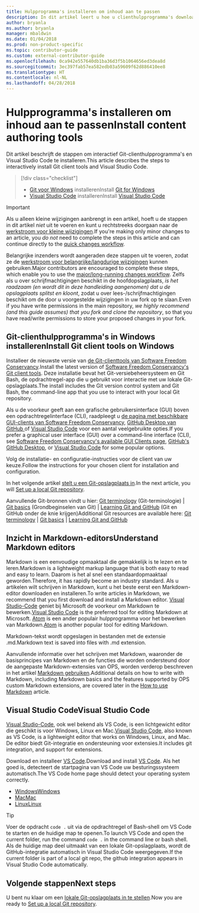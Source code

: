 ```yaml
---
title: Hulpprogramma's installeren om inhoud aan te passen
description: In dit artikel leert u hoe u clienthulpprogramma's downloadt en installeert die u nodig hebt voor Git en het bewerken van Markdown-bestanden.
author: bryanla
ms.author: bryanla
manager: mbaldwin
ms.date: 01/04/2018
ms.prod: non-product-specific
ms.topic: contributor-guide
ms.custom: external-contributor-guide
ms.openlocfilehash: 0ca942e557640db1ba36d3f5b1064656ed3dea8d
ms.sourcegitcommit: 3ec397fab57ea582edb03a59609f62d886410ee8
ms.translationtype: HT
ms.contentlocale: nl-NL
ms.lasthandoff: 04/28/2018
---
```

# <a name="install-content-authoring-tools"></a><span data-ttu-id="67586-103">Hulpprogramma's installeren om inhoud aan te passen</span><span class="sxs-lookup"><span data-stu-id="67586-103">Install content authoring tools</span></span>

<span data-ttu-id="67586-104">Dit artikel beschrijft de stappen om interactief Git-clienthulpprogramma's en Visual Studio Code te installeren.</span><span class="sxs-lookup"><span data-stu-id="67586-104">This article describes the steps to interactively install Git client tools and Visual Studio Code.</span></span>
> [!div class="checklist"]
> * <span data-ttu-id="67586-105">[Git voor Windows](https://git-scm.com/download/win) installeren</span><span class="sxs-lookup"><span data-stu-id="67586-105">Install [Git for Windows](https://git-scm.com/download/win)</span></span>
> * <span data-ttu-id="67586-106">[Visual Studio Code](https://code.visualstudio.com/) installeren</span><span class="sxs-lookup"><span data-stu-id="67586-106">Install [Visual Studio Code](https://code.visualstudio.com/)</span></span>

>[!IMPORTANT]
> <span data-ttu-id="67586-107">Als u alleen kleine wijzigingen aanbrengt in een artikel, hoeft u de stappen in dit artikel *niet* uit te voeren en kunt u rechtstreeks doorgaan naar de [werkstroom voor kleine wijzigingen](index.md#quick-edits-to-existing-documents).</span><span class="sxs-lookup"><span data-stu-id="67586-107">If you're making only minor changes to an article, you *do not* need to complete the steps in this article and can continue directly to the [quick changes workflow](index.md#quick-edits-to-existing-documents).</span></span>
>
> <span data-ttu-id="67586-108">Belangrijke inzenders wordt aangeraden deze stappen uit te voeren, zodat ze de [werkstroom voor belangrijke/langdurige wijzigingen](how-to-write-workflows-major.md) kunnen gebruiken.</span><span class="sxs-lookup"><span data-stu-id="67586-108">Major contributors are encouraged to complete these steps, which enable you to use the [major/long-running changes workflow](how-to-write-workflows-major.md).</span></span> <span data-ttu-id="67586-109">Zelfs als u over schrijfmachtigingen beschikt in de hoofdopslagplaats, *is het raadzaam (en wordt dit in deze handleiding aangenomen) dat u de opslagplaats splitst en kloont*, zodat u over lees-/schrijfmachtigingen beschikt om de door u voorgestelde wijzigingen in uw fork op te slaan.</span><span class="sxs-lookup"><span data-stu-id="67586-109">Even if you have write permissions in the main repository, *we highly recommend (and this guide assumes) that you fork and clone the repository*, so that you have read/write permissions to store your proposed changes in your fork.</span></span>

## <a name="install-git-client-tools-on-windows"></a><span data-ttu-id="67586-110">Git-clienthulpprogramma's in Windows installeren</span><span class="sxs-lookup"><span data-stu-id="67586-110">Install Git client tools on Windows</span></span>

 <span data-ttu-id="67586-111">Installeer de nieuwste versie van [de Git-clienttools van Software Freedom Conservancy](https://git-scm.com/download/).</span><span class="sxs-lookup"><span data-stu-id="67586-111">Install the latest version of [Software Freedom Conservancy's Git client tools](https://git-scm.com/download/).</span></span> <span data-ttu-id="67586-112">Deze installatie bevat het Git-versiebeheersysteem en Git Bash, de opdrachtregel-app die u gebruikt voor interactie met uw lokale Git-opslagplaats.</span><span class="sxs-lookup"><span data-stu-id="67586-112">The install includes the Git version control system and Git Bash, the command-line app that you use to interact with your local Git repository.</span></span>

<span data-ttu-id="67586-113">Als u de voorkeur geeft aan een grafische gebruikersinterface (GUI) boven een opdrachtregelinterface (CLI), raadpleegt u [de pagina met beschikbare GUI-clients van Software Freedom Conservancy](https://git-scm.com/downloads/guis), [GitHub Desktop van GitHub ](https://desktop.github.com/) of [Visual Studio Code](https://www.visualstudio.com/products/code-vs.aspx) voor een aantal veelgebruikte opties.</span><span class="sxs-lookup"><span data-stu-id="67586-113">If you prefer a graphical user interface (GUI) over a command-line interface (CLI), see [Software Freedom Conservancy's available GUI Clients page](https://git-scm.com/downloads/guis), [GitHub's GitHub Desktop](https://desktop.github.com/), or [Visual Studio Code](https://www.visualstudio.com/products/code-vs.aspx) for some popular options.</span></span>

<span data-ttu-id="67586-114">Volg de installatie- en configuratie-instructies voor de client van uw keuze.</span><span class="sxs-lookup"><span data-stu-id="67586-114">Follow the instructions for your chosen client for installation and configuration.</span></span>

<span data-ttu-id="67586-115">In het volgende artikel [stelt u een Git-opslagplaats in](get-started-setup-local.md).</span><span class="sxs-lookup"><span data-stu-id="67586-115">In the next article, you will [Set up a local Git repository](get-started-setup-local.md).</span></span>

   <span data-ttu-id="67586-116">Aanvullende Git-bronnen vindt u hier: [Git terminology](https://help.github.com/articles/github-glossary) (Git-terminologie) | [Git basics](https://git-scm.com/book/en/v2/Getting-Started-Git-Basics) (Grondbeginselen van Git) | [Learning Git and GitHub](https://help.github.com/articles/good-resources-for-learning-git-and-github/) (Git en GitHub onder de knie krijgen)</span><span class="sxs-lookup"><span data-stu-id="67586-116">Additional Git resources are available here: [Git terminology](https://help.github.com/articles/github-glossary) | [Git basics](https://git-scm.com/book/en/v2/Getting-Started-Git-Basics) | [Learning Git and GitHub](https://help.github.com/articles/good-resources-for-learning-git-and-github/)</span></span>

## <a name="understand-markdown-editors"></a><span data-ttu-id="67586-117">Inzicht in Markdown-editors</span><span class="sxs-lookup"><span data-stu-id="67586-117">Understand Markdown editors</span></span>

<span data-ttu-id="67586-118">Markdown is een eenvoudige opmaaktaal die gemakkelijk is te lezen en te leren.</span><span class="sxs-lookup"><span data-stu-id="67586-118">Markdown is a lightweight markup language that is both easy to read and easy to learn.</span></span> <span data-ttu-id="67586-119">Daarom is het al snel een standaardopmaaktaal geworden.</span><span class="sxs-lookup"><span data-stu-id="67586-119">Therefore, it has rapidly become an industry standard.</span></span> <span data-ttu-id="67586-120">Als u artikelen wilt schrijven in Markdown, kunt u het beste eerst een Markdown-editor downloaden en installeren.</span><span class="sxs-lookup"><span data-stu-id="67586-120">To write articles in Markdown, we recommend that you first download and install a Markdown editor.</span></span>  <span data-ttu-id="67586-121">[Visual Studio-Code](https://code.visualstudio.com/) geniet bij Microsoft de voorkeur om Markdown te bewerken.</span><span class="sxs-lookup"><span data-stu-id="67586-121">[Visual Studio Code](https://code.visualstudio.com/) is the preferred tool for editing Markdown at Microsoft.</span></span> <span data-ttu-id="67586-122">[Atom](https://atom.io) is een ander populair hulpprogramma voor het bewerken van Markdown.</span><span class="sxs-lookup"><span data-stu-id="67586-122">[Atom](https://atom.io) is another popular tool for editing Markdown.</span></span>

<span data-ttu-id="67586-123">Markdown-tekst wordt opgeslagen in bestanden met de extensie .md.</span><span class="sxs-lookup"><span data-stu-id="67586-123">Markdown text is saved into files with .md extension.</span></span>

<span data-ttu-id="67586-124">Aanvullende informatie over het schrijven met Markdown, waaronder de basisprincipes van Markdown en de functies die worden ondersteund door de aangepaste Markdown-extensies van OPS, worden verderop beschreven in het artikel [Markdown gebruiken](how-to-write-use-markdown.md).</span><span class="sxs-lookup"><span data-stu-id="67586-124">Additional details on how to write with Markdown, including Markdown basics and the features supported by OPS custom Markdown extensions, are covered later in the [How to use Markdown](how-to-write-use-markdown.md) article.</span></span>

## <a name="visual-studio-code"></a><span data-ttu-id="67586-125">Visual Studio Code</span><span class="sxs-lookup"><span data-stu-id="67586-125">Visual Studio Code</span></span>

<span data-ttu-id="67586-126">[Visual Studio-Code](https://code.visualstudio.com/), ook wel bekend als VS Code, is een lichtgewicht editor die geschikt is voor Windows, Linux en Mac.</span><span class="sxs-lookup"><span data-stu-id="67586-126">[Visual Studio Code](https://code.visualstudio.com/), also known as VS Code, is a lightweight editor that works on Windows, Linux, and Mac.</span></span> <span data-ttu-id="67586-127">De editor biedt Git-integratie en ondersteuning voor extensies.</span><span class="sxs-lookup"><span data-stu-id="67586-127">It includes git integration, and support for extensions.</span></span>

<span data-ttu-id="67586-128">Download en installeer [VS Code](https://code.visualstudio.com/).</span><span class="sxs-lookup"><span data-stu-id="67586-128">Download and install [VS Code](https://code.visualstudio.com/).</span></span> <span data-ttu-id="67586-129">Als het goed is, detecteert de startpagina van VS Code uw besturingssysteem automatisch.</span><span class="sxs-lookup"><span data-stu-id="67586-129">The VS Code home page should detect your operating system correctly.</span></span>

- [<span data-ttu-id="67586-130">Windows</span><span class="sxs-lookup"><span data-stu-id="67586-130">Windows</span></span>](https://code.visualstudio.com/docs/setup/windows)
- [<span data-ttu-id="67586-131">Mac</span><span class="sxs-lookup"><span data-stu-id="67586-131">Mac</span></span>](https://code.visualstudio.com/docs/setup/mac)
- [<span data-ttu-id="67586-132">Linux</span><span class="sxs-lookup"><span data-stu-id="67586-132">Linux</span></span>](https://code.visualstudio.com/docs/setup/linux)

> [!TIP]
> <span data-ttu-id="67586-133">Voer de opdracht `code .` uit via de opdrachtregel of Bash-shell om VS Code te starten en de huidige map te openen.</span><span class="sxs-lookup"><span data-stu-id="67586-133">To launch VS Code and open the current folder, run the command `code .` in the command line or bash shell.</span></span> <span data-ttu-id="67586-134">Als de huidige map deel uitmaakt van een lokale Git-opslagplaats, wordt de GitHub-integratie automatisch in Visual Studio Code weergegeven.</span><span class="sxs-lookup"><span data-stu-id="67586-134">If the current folder is part of a local git repo, the github integration appears in Visual Studio Code automatically.</span></span>

## <a name="next-steps"></a><span data-ttu-id="67586-135">Volgende stappen</span><span class="sxs-lookup"><span data-stu-id="67586-135">Next steps</span></span>

<span data-ttu-id="67586-136">U bent nu klaar om een [lokale Git-opslagplaats in te stellen](get-started-setup-local.md).</span><span class="sxs-lookup"><span data-stu-id="67586-136">Now you are ready to [Set up a local Git repository](get-started-setup-local.md).</span></span>
